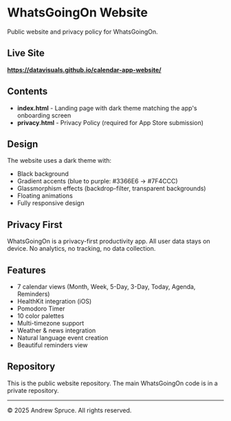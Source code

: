 # WhatsGoingOn Website

Public website and privacy policy for WhatsGoingOn.

## Live Site

**https://datavisuals.github.io/calendar-app-website/**

## Contents

- **index.html** - Landing page with dark theme matching the app's onboarding screen
- **privacy.html** - Privacy Policy (required for App Store submission)

## Design

The website uses a dark theme with:
- Black background
- Gradient accents (blue to purple: #3366E6 → #7F4CCC)
- Glassmorphism effects (backdrop-filter, transparent backgrounds)
- Floating animations
- Fully responsive design

## Privacy First

WhatsGoingOn is a privacy-first productivity app. All user data stays on device. No analytics, no tracking, no data collection.

## Features

- 7 calendar views (Month, Week, 5-Day, 3-Day, Today, Agenda, Reminders)
- HealthKit integration (iOS)
- Pomodoro Timer
- 10 color palettes
- Multi-timezone support
- Weather & news integration
- Natural language event creation
- Beautiful reminders view

## Repository

This is the public website repository. The main WhatsGoingOn code is in a private repository.

---

© 2025 Andrew Spruce. All rights reserved.
